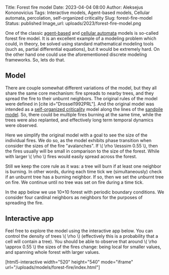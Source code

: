 Title: Forest fire model
Date: 2023-04-04 08:00
Author: Aleksejus Kononovicius
Tags: Interactive models, Agent-based models, Cellular automata, percolation, self-organized criticality
Slug: forest-fire-model
Status: published
Image_url: uploads/2023/forest-fire-model.png

One of the classic [agent-based](/tag/agent-based-models/) and [cellular
automata](/tag/cellular-automata/) models is so-called forest fire model. It
is an excellent example of a modeling problem which could, in theory, be
solved using standard mathematical modeling tools (such as, partial
differential equations), but it would be extremely hard. On the other hand
one could use the aforementioned discrete modeling frameworks. So, lets do
that.
<!--more-->

## Model

There are couple somewhat different variations of the model, but they all
share the same core mechanism: fire spreads to nearby trees, and they spread
the fire to their unburnt neighbors. The original rules of the model were
defined in [cite id="Drossel1992PRL"]. And the original model was intended
as a [self-organized criticality](/tag/self-organized-criticality/) model
along the lines of the [sandpile
model]({filename}/articles/2015/smelio-kruvos-modelis.md). So, there could
be multiple fires burning at the same time, while the trees were also
replanted, and effectively long term temporal dynamics were observed.

Here we simplify the original model with a goal to see the size of the
individual fires. We do so, as the model exhibits phase transition when
consider the sizes of the fire "avalanches". If \\\( \rho \lesssim 0.55 \\\),
then the fires usually will be small in comparison to the size of the
forest. While with larger \\\( \rho \\\) fires would easily spread across
the forest.

Still we keep the core rule as it was: a tree will burn if at least one
neighbor is burning. In other words, during each time tick we
(simultaneously) check if an unburnt tree has a burning neighbor. If so,
then we set the unburnt tree on fire. We continue until no tree was set on
fire during a time tick.

In the app below we use 10&times;10 forest with periodic boundary
conditions. We consider four cardinal neighbors as neighbors for the
purposes of spreading the fire.

## Interactive app

Feel free to explore the model using the interactive app below. You can
control the density of trees \\\( \rho \\\) (effectively this is a
probability that a cell will contain a tree). You should be able to observe
that around \\\( \rho \approx 0.55 \\\) the sizes of the fires change: being
local for smaller values, and spanning whole forest with larger values.

[html5-interactive width="520" height="540" mode="iframe"
url="/uploads/models/forest-fire/index.html"]
